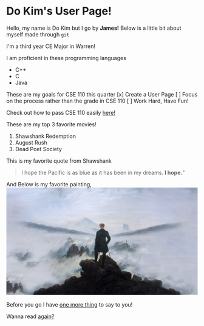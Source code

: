 # Do Kim's User Page!

Hello, my name is Do Kim but I go by **James!**
Below is a little bit about myself made through `git`

I'm a third year CE Major in Warren!

I am proficient in these programming languages
- C++
- C
- Java

These are my goals for CSE 110 this quarter
[x] Create a User Page
[ ] Focus on the process rather than the grade in CSE 110
[ ] Work Hard, Have Fun!

Check out how to pass CSE 110 easily [here!](https://www.youtube.com/watch?v=dQw4w9WgXcQ)

These are my top 3 favorite movies!
1. Shawshank Redemption
2. August Rush
3. Dead Poet Society

This is my favorite quote from Shawshank
> I hope the Pacific is as blue as it has been in my dreams. **I hope.**"

And Below is my favorite painting,
![Wanderer Above the Sea of Fog](https://github.com/dwk002/CSE-110-Lab-1-Practice-/blob/12d7c6bcd5e61fad0eddcc2af7f918a03b16275d/Wanderer%20above%20the%20Sea%20of%20Fog%20-%20Caspar%20David%20Friedrich.jpg)




Before you go I have [one more thing](./goodday.md) to say to you!

Wanna read [again?](#do-kims-user-page)